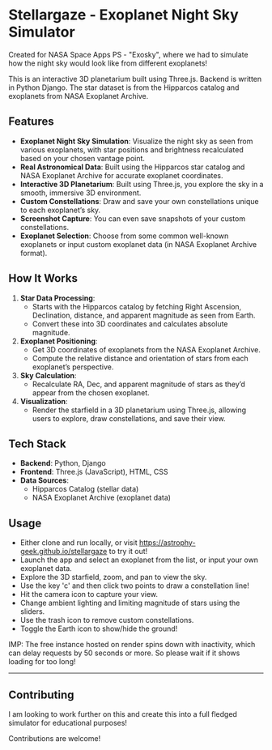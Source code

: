 # Stellargaze - Exoplanet Night Sky Simulator

Created for NASA Space Apps PS - "Exosky", where we had to simulate how the night sky would look like from different exoplanets!

This is an interactive 3D planetarium built using Three.js. Backend is written in Python Django. The star dataset is from the Hipparcos catalog and exoplanets from NASA Exoplanet Archive.



## Features

- **Exoplanet Night Sky Simulation**: Visualize the night sky as seen from various exoplanets, with star positions and brightness recalculated based on your chosen vantage point.
- **Real Astronomical Data**: Built using the Hipparcos star catalog and NASA Exoplanet Archive for accurate exoplanet coordinates.
- **Interactive 3D Planetarium**: Built using Three.js, you explore the sky in a smooth, immersive 3D environment.
- **Custom Constellations**: Draw and save your own constellations unique to each exoplanet’s sky.
- **Screenshot Capture**: You can even save snapshots of your custom constellations.
- **Exoplanet Selection**: Choose from some common well-known exoplanets or input custom exoplanet data (in NASA Exoplanet Archive format).


## How It Works

1. **Star Data Processing**: 
   - Starts with the Hipparcos catalog by fetching Right Ascension, Declination, distance, and apparent magnitude as seen from Earth.
   - Convert these into 3D coordinates and calculates absolute magnitude.
2. **Exoplanet Positioning**: 
   - Get 3D coordinates of exoplanets from the NASA Exoplanet Archive.
   - Compute the relative distance and orientation of stars from each exoplanet’s perspective.
3. **Sky Calculation**: 
   - Recalculate RA, Dec, and apparent magnitude of stars as they’d appear from the chosen exoplanet.
4. **Visualization**: 
   - Render the starfield in a 3D planetarium using Three.js, allowing users to explore, draw constellations, and save their view.



## Tech Stack

- **Backend**: Python, Django
- **Frontend**: Three.js (JavaScript), HTML, CSS
- **Data Sources**: 
  - Hipparcos Catalog (stellar data)
  - NASA Exoplanet Archive (exoplanet data)



## Usage
- Either clone and run locally, or visit https://astrophy-geek.github.io/stellargaze to try it out!
- Launch the app and select an exoplanet from the list, or input your own exoplanet data.
- Explore the 3D starfield, zoom, and pan to view the sky.
- Use the key 'c' and then click two points to draw a constellation line!
- Hit the camera icon to capture your view.
- Change ambient lighting and limiting magnitude of stars using the sliders.
- Use the trash icon to remove custom constellations.
- Toggle the Earth icon to show/hide the ground!

IMP: The free instance hosted on render spins down with inactivity, which can delay requests by 50 seconds or more. So please wait if it shows loading for too long!

---

## Contributing

I am looking to work further on this and create this into a full fledged simulator for educational purposes! 

Contributions are welcome! 
